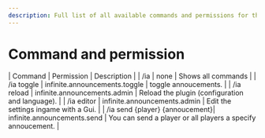 ```yaml
---
description: Full list of all available commands and permissions for the plugin.
---
```


# Command and permission


| Command | Permission | Description |
| /ia | none | Shows all commands |
| /ia toggle | infinite.announcements.toggle | toggle annoucements. |
| /ia reload | infinite.announcements.admin | Reload the plugin (configuration and language). |
| /ia editor | infinite.announcements.admin | Edit the settings ingame with a Gui. |
| /ia send {player} {annoucement}| infinite.announcements.send | You can send a player or all players a specify annoucement. |

